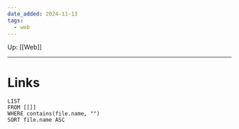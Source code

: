 ```yaml
---
date_added: 2024-11-13
tags:
  - web
---
```

Up: [[Web]]
___
 
# Links
```dataview
LIST
FROM [[]]
WHERE contains(file.name, "")
SORT file.name ASC
```

